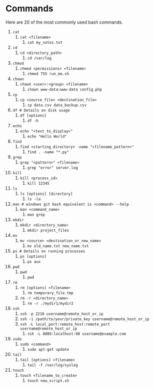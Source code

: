 # Commands
Here are 20 of the most commonly used bash commands.

1. `cat`
   1. `cat <filename>`
       1. `cat my_notes.txt`
2. `cd`
   1. `cd <directory_path>`
       1. `cd /var/log`
3. `chmod`
   1. `chmod <permissions> <filename>`
       1. `chmod 755 run_me.sh`
4. `chown`
   1. `chown <user>:<group> <filename>`
       1. `chown www-data:www-data config.php`
5. `cp`
   1. `cp <source_file> <destination_file>`
       1. `cp data.csv data_backup.csv`
6. `df # Details on disk usage`
   1. `df [options]`
       1. `df -h`
7. `echo`
   1. `echo "<text_to_display>"`
       1. `echo "Hello World"`
8. `find`
   1. `find <starting_directory> -name "<filename_pattern>"`
       1. `find . -name "*.py"`
9. `grep`
   1. `grep "<pattern>" <filename>`
       1. `grep "error" server.log`
10. `kill`
    1. `kill <process_id>`
        1. `kill 12345`
11. `ls`
    1. `ls [options] [directory]`
        1. `ls -la`
12. `man # windows git bash equivalent is <command> --help`
    1. `man <command_name>`
        1. `man grep`
13. `mkdir`
    1. `mkdir <directory_name>`
        1. `mkdir project_files`
14. `mv`
    1. `mv <source> <destination_or_new_name>`
        1. `mv old_name.txt new_name.txt`
15. `ps # Details on running processes`
    1. `ps [options]`
        1. `ps aux`
16. `pwd`
    1. `pwd`
        1. `pwd`
17. `rm`
    1. `rm [options] <filename>`
        1. `rm temporary_file.tmp`
    2. `rm -r <directory_name>`
        1. `rm -r ./mydir1/mydir2`
18. `ssh`
    1. `ssh -p 2210 username@remote_host_or_ip`
    2. `ssh -i /path/to/your/private_key username@remote_host_or_ip`
    3. `ssh -L local_port:remote_host:remote_port username@remote_host_or_ip`
        1. `ssh -L 8080:localhost:80 username@example.com`
19. `sudo`
    1. `sudo <command>`
        1. `sudo apt-get update`
20. `tail`
    1. `tail [options] <filename>`
        1. `tail -f /var/log/syslog`
21. `touch`
    1. `touch <filename_to_create>`
        1. `touch new_script.sh`